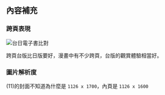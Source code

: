 ## 內容補充

### 跨頁表現

![台日電子書比對](https://i.imgur.com/5ucHTew.png)

跨頁台版比日版要好，漫畫中有不少跨頁，台版的觀賞體驗相當好。

### 圖片解析度

(11)的封面不知道為什麼是 `1126 x 1700`，內頁是 `1126 x 1600`